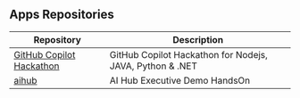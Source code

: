## Apps Repositories

| Repository | Description |
|------------------|-------------|
| [GitHub Copilot Hackathon](https://github.com/microsoft/CoPilotHackathon) | GitHub Copilot Hackathon for Nodejs, JAVA, Python & .NET |
| [aihub](https://github.com/Azure/aihub) | AI Hub Executive Demo HandsOn | 
